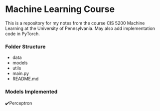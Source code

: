# Machine Learning Course

This is a repository for my notes from the course CIS 5200 Machine Learning at the University of Pennsylvania. May also add implementation code in PyTorch.

### Folder Structure

* data
* models
* utils
* main.py
* README.md

### Models Implemented

:heavy_check_mark:Perceptron

